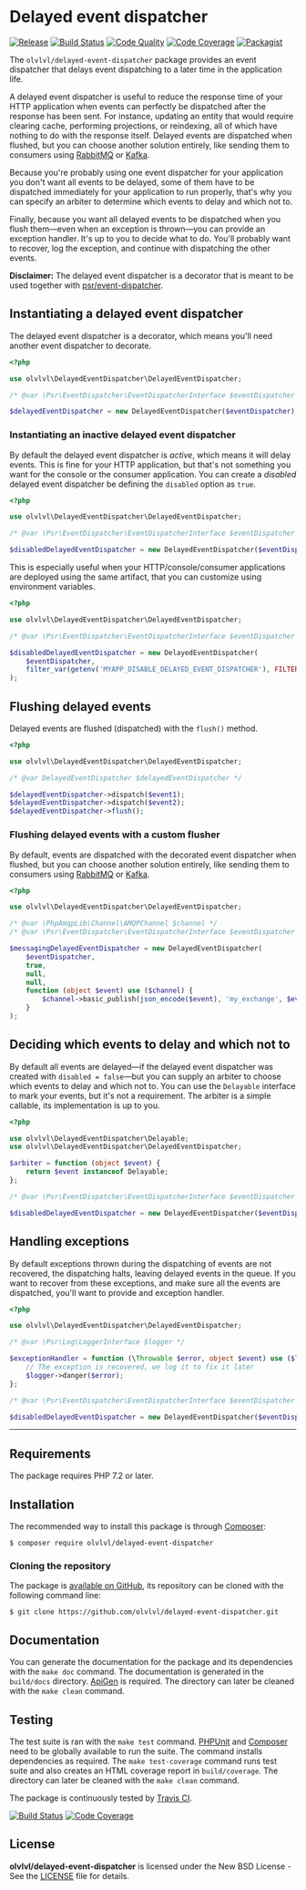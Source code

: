 # Delayed event dispatcher

[![Release](https://img.shields.io/packagist/v/olvlvl/delayed-event-dispatcher.svg)](https://packagist.org/packages/olvlvl/delayed-event-dispatcher)
[![Build Status](https://img.shields.io/travis/olvlvl/delayed-event-dispatcher.svg)](http://travis-ci.org/olvlvl/delayed-event-dispatcher)
[![Code Quality](https://img.shields.io/scrutinizer/g/olvlvl/delayed-event-dispatcher.svg)](https://scrutinizer-ci.com/g/olvlvl/delayed-event-dispatcher)
[![Code Coverage](https://img.shields.io/coveralls/olvlvl/delayed-event-dispatcher.svg)](https://coveralls.io/r/olvlvl/delayed-event-dispatcher)
[![Packagist](https://img.shields.io/packagist/dt/olvlvl/delayed-event-dispatcher.svg)](https://packagist.org/packages/olvlvl/delayed-event-dispatcher)

The `olvlvl/delayed-event-dispatcher` package provides an event dispatcher that delays event dispatching to a later time
in the application life.

A delayed event dispatcher is useful to reduce the response time of your HTTP application when events can perfectly be
dispatched after the response has been sent. For instance, updating an entity that would require clearing cache,
performing projections, or reindexing, all of which have nothing to do with the response itself. Delayed events are
dispatched when flushed, but you can choose another solution entirely, like sending them to consumers using [RabbitMQ][]
or [Kafka][].

Because you're probably using one event dispatcher for your application you don't want all events to be delayed, some of
them have to be dispatched immediately for your application to run properly, that's why you can specify an arbiter to
determine which events to delay and which not to.

Finally, because you want all delayed events to be dispatched when you flush them—even when an exception is thrown—you
can provide an exception handler. It's up to you to decide what to do. You'll probably want to recover, log the
exception, and continue with dispatching the other events.

**Disclaimer:** The delayed event dispatcher is a decorator that is meant to be used together with
[psr/event-dispatcher][]. 





## Instantiating a delayed event dispatcher

The delayed event dispatcher is a decorator, which means you'll need another event dispatcher to decorate.

```php
<?php

use olvlvl\DelayedEventDispatcher\DelayedEventDispatcher;

/* @var \Psr\EventDispatcher\EventDispatcherInterface $eventDispatcher */

$delayedEventDispatcher = new DelayedEventDispatcher($eventDispatcher); 
```





### Instantiating an inactive delayed event dispatcher

By default the delayed event dispatcher is _active_, which means it will delay events. This is fine for your HTTP
application, but that's not something you want for the console or the consumer application. You can create a _disabled_
delayed event dispatcher be defining the `disabled` option as `true`.

```php
<?php

use olvlvl\DelayedEventDispatcher\DelayedEventDispatcher;

/* @var \Psr\EventDispatcher\EventDispatcherInterface $eventDispatcher */

$disabledDelayedEventDispatcher = new DelayedEventDispatcher($eventDispatcher, true);
```

This is especially useful when your HTTP/console/consumer applications are deployed using the same artifact, that you
can customize using environment variables.

```php
<?php

use olvlvl\DelayedEventDispatcher\DelayedEventDispatcher;

/* @var \Psr\EventDispatcher\EventDispatcherInterface $eventDispatcher */

$disabledDelayedEventDispatcher = new DelayedEventDispatcher(
    $eventDispatcher, 
    filter_var(getenv('MYAPP_DISABLE_DELAYED_EVENT_DISPATCHER'), FILTER_VALIDATE_BOOLEAN)
);
```





## Flushing delayed events

Delayed events are flushed (dispatched) with the `flush()` method.

```php
<?php

use olvlvl\DelayedEventDispatcher\DelayedEventDispatcher;

/* @var DelayedEventDispatcher $delayedEventDispatcher */

$delayedEventDispatcher->dispatch($event1);
$delayedEventDispatcher->dispatch($event2);
$delayedEventDispatcher->flush();
```





### Flushing delayed events with a custom flusher

By default, events are dispatched with the decorated event dispatcher when flushed, but you can choose another solution
entirely, like sending them to consumers using [RabbitMQ][] or [Kafka][].

```php
<?php

use olvlvl\DelayedEventDispatcher\DelayedEventDispatcher;

/* @var \PhpAmqpLib\Channel\AMQPChannel $channel */
/* @var \Psr\EventDispatcher\EventDispatcherInterface $eventDispatcher */

$messagingDelayedEventDispatcher = new DelayedEventDispatcher(
    $eventDispatcher, 
    true,
    null,
    null,
    function (object $event) use ($channel) {
        $channel->basic_publish(json_encode($event), 'my_exchange', $event->getName());
    }
);
```





## Deciding which events to delay and which not to

By default all events are delayed—if the delayed event dispatcher was created with `disabled = false`—but you can supply
an arbiter to choose which events to delay and which not to. You can use the `Delayable` interface to mark your events,
but it's not a requirement. The arbiter is a simple callable, its implementation is up to you.

```php
<?php

use olvlvl\DelayedEventDispatcher\Delayable;
use olvlvl\DelayedEventDispatcher\DelayedEventDispatcher;

$arbiter = function (object $event) {
    return $event instanceof Delayable;
};

/* @var \Psr\EventDispatcher\EventDispatcherInterface $eventDispatcher */

$disabledDelayedEventDispatcher = new DelayedEventDispatcher($eventDispatcher, false, $arbiter);
```





## Handling exceptions

By default exceptions thrown during the dispatching of events are not recovered, the dispatching halts, leaving delayed
events in the queue. If you want to recover from these exceptions, and make sure all the events are dispatched, you'll
want to provide and exception handler.

```php
<?php

use olvlvl\DelayedEventDispatcher\DelayedEventDispatcher;

/* @var \Psr\Log\LoggerInterface $logger */

$exceptionHandler = function (\Throwable $error, object $event) use ($logger) {
    // The exception is recovered, we log it to fix it later
    $logger->danger($error);
};

/* @var \Psr\EventDispatcher\EventDispatcherInterface $eventDispatcher */

$disabledDelayedEventDispatcher = new DelayedEventDispatcher($eventDispatcher, false, null, $exceptionHandler);
```





----------





## Requirements

The package requires PHP 7.2 or later.





## Installation

The recommended way to install this package is through [Composer](http://getcomposer.org/):

	$ composer require olvlvl/delayed-event-dispatcher





### Cloning the repository

The package is [available on GitHub](https://github.com/olvlvl/delayed-event-dispatcher),
its repository can be cloned with the following command line:

	$ git clone https://github.com/olvlvl/delayed-event-dispatcher.git





## Documentation

You can generate the documentation for the package and its dependencies with the `make doc` command.
The documentation is generated in the `build/docs` directory. [ApiGen](http://apigen.org/) is
required. The directory can later be cleaned with the `make clean` command.





## Testing

The test suite is ran with the `make test` command. [PHPUnit](https://phpunit.de/) and
[Composer](http://getcomposer.org/) need to be globally available to run the suite. The command
installs dependencies as required. The `make test-coverage` command runs test suite and also creates
an HTML coverage report in `build/coverage`. The directory can later be cleaned with the
`make clean` command.

The package is continuously tested by [Travis CI](http://about.travis-ci.org/).

[![Build Status](https://img.shields.io/travis/olvlvl/delayed-event-dispatcher.svg)](http://travis-ci.org/olvlvl/delayed-event-dispatcher)
[![Code Coverage](https://img.shields.io/coveralls/olvlvl/delayed-event-dispatcher.svg)](https://coveralls.io/r/olvlvl/delayed-event-dispatcher)





## License

**olvlvl/delayed-event-dispatcher** is licensed under the New BSD License - See the [LICENSE](LICENSE) file for details.






[Kafka]: https://kafka.apache.org/
[RabbitMQ]: https://www.rabbitmq.com/
[psr/event-dispatcher]: https://github.com/php-fig/event-dispatcher
